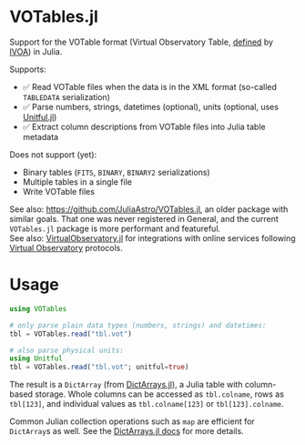 # VOTables.jl

Support for the VOTable format (Virtual Observatory Table, [defined](https://www.ivoa.net/documents/VOTable/) by [IVOA](https://www.ivoa.net/)) in Julia.

Supports:
- ✅ Read VOTable files when the data is in the XML format (so-called `TABLEDATA` serialization)
- ✅ Parse numbers, strings, datetimes (optional), units (optional, uses [Unitful.jl](https://github.com/PainterQubits/Unitful.jl))
- ✅ Extract column descriptions from VOTable files into Julia table metadata

Does not support (yet):
- Binary tables (`FITS`, `BINARY`, `BINARY2` serializations)
- Multiple tables in a single file
- Write VOTable files

See also: https://github.com/JuliaAstro/VOTables.jl, an older package with similar goals. That one was never registered in General, and the current `VOTables.jl` package is more performant and featureful.\
See also: [VirtualObservatory.jl](https://gitlab.com/aplavin/VirtualObservatory.jl) for integrations with online services following [Virtual Observatory](https://www.ivoa.net/) protocols.

# Usage

```julia
using VOTables

# only parse plain data types (numbers, strings) and datetimes:
tbl = VOTables.read("tbl.vot")

# also parse physical units:
using Unitful
tbl = VOTables.read("tbl.vot"; unitful=true)
```

The result is a `DictArray` (from [DictArrays.jl](https://gitlab.com/aplavin/DictArrays.jl)), a Julia table with column-based storage. Whole columns can be accessed as `tbl.colname`, rows as `tbl[123]`, and individual values as `tbl.colname[123]` or `tbl[123].colname`.

Common Julian collection operations such as `map` are efficient for `DictArray`s as well. See the [DictArrays.jl docs](https://gitlab.com/aplavin/DictArrays.jl) for more details.
